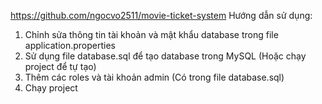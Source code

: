 https://github.com/ngocvo2511/movie-ticket-system
Hướng dẫn sử dụng:
1.	Chỉnh sửa thông tin tài khoản và mật khẩu database trong file application.properties
2.	Sử dụng file database.sql để tạo database trong MySQL (Hoặc chạy project để tự tạo)
3.	Thêm các roles và tài khoản admin (Có trong file database.sql)
4.	Chạy project
